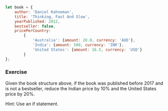 ```js
let book = {
    author: 'Daniel Kahneman',
    title: 'Thinking, Fast And Slow',
    yearPublished: 2012,
    bestseller: false,
    pricePerCountry:
        {
            'Australia': {amount: 20.0, currency: 'AUD'},
            'India': {amount: 500, currency: 'INR'},
            'United States': {amount: 16.5, currency: 'USD'}
        }
};
```
### Exercise
Given the book structure above, if the book was published before 2017 and is not a bestseller, reduce the Indian price by 10% and the United States price by 20%.
 
 Hint: Use an if statement.
